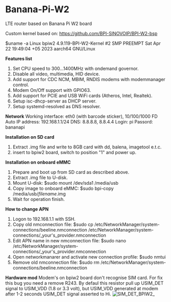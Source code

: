 # Banana-Pi-W2
LTE router based on Banana Pi W2 board

Custom kernel based on: https://github.com/BPI-SINOVOIP/BPI-W2-bsp

$uname -a
Linux bpiw2 4.9.119-BPI-W2-Kernel #2 SMP PREEMPT Sat Apr 22 19:49:04 +05 2023 aarch64 GNU/Linux

**Features list**
1. Set CPU speed to 300...1400MHz with ondemand governor.
2. Disable all video, multimedia, HID device.
3. Add support for CDC NCM, MBIM, RNDIS modems with modemmanager control.
4. Modem On/Off support with GPIO63.
5. Add support for PCIE and USB WiFi cards (Atheros, Intel, Realtek).
6. Setup isc-dhcp-server as DHCP server. 
7. Setup systemd-resolved as DNS resolver.

**Network**
Working interface: eth0 (with barcode sticker), 10/100/1000 FD Auto
IP address: 192.168.1.1/24
DNS: 8.8.8.8, 8.8.4.4
Login: pi
Passord: bananapi

**Installation on SD card**
1. Extract .img file and write to 8GB card with dd, balena, imagetool e.t.c.
2. insert to bpiw2 board, switch to position "1" and power up.

**Installation on onboard eMMC**
1. Prepare and boot up from SD card as described above. 
2. Extract .img file to U-disk.
3. Mount U-disk:
$sudo mount /dev/sda1 /media/usb
4. Copy image to onboard eMMC:
$sudo bpi-copy /media/usb/_filename_.img
5. Wait for operation finish.

**How to change APN**
1. Logon to 192.168.1.1 with SSH.
2. Copy old nmconnection file:
$sudo cp /etc/NetworkManager/system-connections/beeline.nmconnection /etc/NetworkManager/system-connections/_your's_provider.nmconnection
3. Edit APN name in new nmconnection file:
$sudo nano /etc/NetworkManager/system-connections/_your's_provider.nmconnection
4. Open networkmanarer and activate new connection profile:
$sudo nmtui
6. Remove old nmconnection file:
$sudo rm /etc/NetworkManager/system-connections/beeline.nmconnection


**Hardware mod**
Modem's on bpiw2 board don't recognise SIM card. For fix this bug you need a remove R243. By defaul this resistor pull up USIM_DET signal to USIM_VDD (1.8 or 3.3 volt), but USIM_VDD generated at modem after 1-2 seconds USIM_DET signal asserted to Hi.
![SIM_DET_BPIW2_](https://user-images.githubusercontent.com/65107625/233972016-12b9c20a-11d6-4f2d-bf11-1634d7c19295.jpg)
